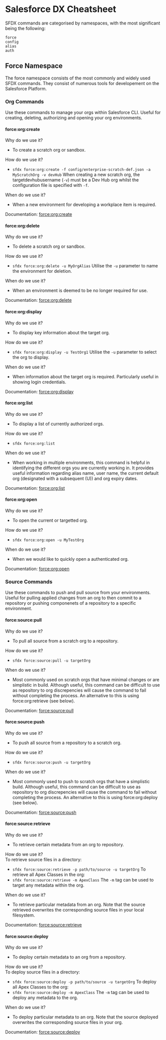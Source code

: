 # Salesforce DX Cheatsheet
SFDX commands are categorised by namespaces, with the most significant being the following:
```
force
config
alias
auth
```
## Force Namespace
The force namespace consists of the most commonly and widely used SFDX commands.
They consist of numerous tools for developement on the Salesforce Platform.

### Org Commands
Use these commands to manage your orgs within Salesforce CLI.
Useful for creating, deleting, authorizing and opening your org environments.

#### force:org:create

Why do we use it?
- To create a scratch org or sandbox.

How do we use it?

- `sfdx force:org:create -f config/enterprise-scratch-def.json -a MyScratchOrg -v devHub`
When creating a new scratch org, the targetdevhubusername (`-v`) must be a Dev Hub org
whilst the configuration file is specified with `-f`.

When do we use it?
- When a new environment for developing a workplace item is required.

Documentation:
[force:org:create](https://developer.salesforce.com/docs/atlas.en-us.sfdx_cli_reference.meta/sfdx_cli_reference/cli_reference_force_org.htm#cli_reference_force_org_create)

#### force:org:delete

Why do we use it?
- To delete a scratch org or sandbox.

How do we use it?
- `sfdx force:org:delete -u MyOrgAlias`
Utilise the `-u` parameter to name the environment for deletion.

When do we use it?
- When an environment is deemed to be no longer required for use.

Documentation:
[force:org:delete](https://developer.salesforce.com/docs/atlas.en-us.sfdx_cli_reference.meta/sfdx_cli_reference/cli_reference_force_org.htm#cli_reference_force_org_delete)

#### force:org:display

Why do we use it?
- To display key information about the target org.

How do we use it?
- `sfdx force:org:display -u TestOrg1`
Utilise the `-u` parameter to select the org to display.

When do we use it?
- When information about the target org is required. Particularly useful in
showing login credentials.

Documentation:
[force:org:display](https://developer.salesforce.com/docs/atlas.en-us.sfdx_cli_reference.meta/sfdx_cli_reference/cli_reference_force_org.htm#cli_reference_force_org_display)

#### force:org:list

Why do we use it?
- To display a list of currently authorized orgs.

How do we use it?
- `sfdx force:org:list`

When do we use it?
- When working in multiple environments, this command is helpful in identifying the different orgs
 you are currently working in. It provides useful information regarding alias name,
 user name, the current default org (designated with a subsequent (U)) and org expiry dates.

Documentation:
[force:org:list](https://developer.salesforce.com/docs/atlas.en-us.sfdx_cli_reference.meta/sfdx_cli_reference/cli_reference_force_org.htm#cli_reference_force_org_list)

#### force:org:open

Why do we use it?
- To open the current or targetted org.

How do we use it?
- `sfdx force:org:open -u MyTestOrg`

When do we use it?
- When we would like to quickly open a authenticated org.

Documentation:
[force:org:open](https://developer.salesforce.com/docs/atlas.en-us.sfdx_cli_reference.meta/sfdx_cli_reference/cli_reference_force_org.htm#cli_reference_force_org_open)


### Source Commands
Use these commands to push and pull source from your environments.
Useful for pulling applied changes from an org to then commit to a repository or
pushing componenets of a repository to a specific environment.

#### force:source:pull

Why do we use it?
- To pull all source from a scratch org to a repository.

How do we use it?
- `sfdx force:source:pull -u targetOrg`

When do we use it?
- Most commonly used on scratch orgs that have minimal changes or are simplistic in build.
Although useful, this command can be difficult to use as repository to org discrepencies will
cause the command to fail without completing the process.
An alternative to this is using force:org:retrieve (see below).

Documentation:
[force:source:pull](https://developer.salesforce.com/docs/atlas.en-us.sfdx_cli_reference.meta/sfdx_cli_reference/cli_reference_force_source.htm#cli_reference_force_source_pull)

#### force:source:push

Why do we use it?
- To push all source from a repository to a scratch org.

How do we use it?
- `sfdx force:source:push -u targetOrg`

When do we use it?
- Most commonly used to push to scratch orgs that have a simplistic build.
Although useful, this command can be difficult to use as repository to org discrepencies will
cause the command to fail without completing the process.
An alternative to this is using force:org:deploy (see below).

Documentation:
[force:source:push](https://developer.salesforce.com/docs/atlas.en-us.sfdx_cli_reference.meta/sfdx_cli_reference/cli_reference_force_source.htm#cli_reference_force_source_push)

#### force:source:retrieve

Why do we use it?
- To retrieve certain metadata from an org to repository.

How do we use it? <br />
To retrieve source files in a directory:
- `sfdx force:source:retrieve -p path/to/source -u targetOrg`
To retrieve all Apex Classes in the org:
- `sfdx force:source:retrieve -m ApexClass`
The `-m` tag can be used to target any metadata within the org.

When do we use it?
- To retrieve particular metadata from an org. Note that the source retrieved overwrites
the corresponding source files in your local filesystem.

Documentation:
[force:source:retrieve](https://developer.salesforce.com/docs/atlas.en-us.sfdx_cli_reference.meta/sfdx_cli_reference/cli_reference_force_source.htm#cli_reference_force_source_retrieve)

#### force:source:deploy

Why do we use it?
- To deploy certain metadata to an org from a repository.

How do we use it? <br />
To deploy source files in a directory:
- `sfdx force:source:deploy -p path/to/source -u targetOrg`
To deploy all Apex Classes to the org:
- `sfdx force:source:deploy -m ApexClass`
The `-m` tag can be used to deploy any metadata to the org.

When do we use it?
- To deploy particular metadata to an org. Note that the source deployed overwrites
the corresponding source files in your org.

Documentation:
[force:source:deploy](https://developer.salesforce.com/docs/atlas.en-us.sfdx_cli_reference.meta/sfdx_cli_reference/cli_reference_force_source.htm#cli_reference_force_source_deploy)
